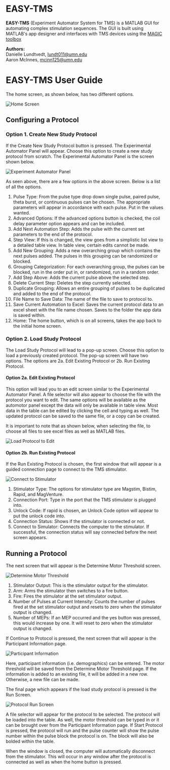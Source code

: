 # EASY-TMS
**EASY-TMS** (Experiment Automator System for TMS) is a MATLAB GUI for automating complex stimulation sequences.
The GUI is built using MATLAB's app designer and interfaces with TMS devices using the [MAGIC toolbox](https://github.com/nigelrogasch/MAGIC) 


**Authors:** <br>
Danielle Lundtvedt, lundt011@umn.edu<br>
Aaron McInnes, mcinn125@umn.edu<br>

# EASY-TMS User Guide

The home screen, as shown below, has two different options. 


![Home Screen](docs/homePage.png)


## Configuring a Protocol
### Option 1. Create New Study Protocol
If the Create New Study Protocol button is pressed. The Experimental Automator Panel will appear. Choose this option to create a new study protocol from scratch. The Experimental Automator Panel is the screen shown below. 

![Experiment Automator Panel](docs/newProtocol.png)



As seen above, there are a few options in the above screen. Below is a list of all the options.

1. Pulse Type: From the pulse type drop down single pulse, paired pulse, theta burst, or continuous pulses can be chosen. The appropriate parameters will appear in accordance with each pulse. Put in the values wanted.
2. Advanced Options: If the advanced options button is checked, the coil delay parameter option appears and can be included.
3. Add Next Automation Step: Adds the pulse with the current set parameters to the end of the protocol.
4. Step View: If this is changed, the view goes from a simplistic list view to a detailed table view. In table view, certain edits cannot be made.
5. Add New Grouping: Adds a new overarching group which contains the next pulses added. The pulses in this grouping can be randomized or blocked. 
6. Grouping Categorization: For each overarching group, the pulses can be blocked, run in the order put in, or randomized, run in a random order.
7. Add Step Above: Adds the current pulse above the selected step.
8. Delete Current Step: Deletes the step currently selected.
9. Duplicate Grouping: Allows an entire grouping of pulses to be duplicated and added to the end of the protocol.
10. File Name to Save Data: The name of the file to save to protocol to.
11. Save Current Automation to Excel: Saves the current protocol data to an excel sheet with the file name chosen. Saves to the folder the app data is saved within.
12. Home: The home button, which is on all screens, takes the app back to the initial home screen.

### Option 2. Load Study Protocol
The Load Study Protocol will lead to a pop-up screen. Choose this option to load a previously created protocol. The pop-up screen will have two options. The options are 2a. Edit Existing Protocol or 2b. Run Existing Protocol. 

#### Option 2a. Edit Existing Protocol
This option will lead you to an edit screen similar to the Experimental Automator Panel. A file selector will also appear to choose the file with the protocol you want to edit. The same options will be available as the automotor panel except the data will only be available in table view. Most data in the table can be edited by clicking the cell and typing as well. The updated protocol can be saved to the same file, or a copy can be created.

It is important to note that as shown below, when selecting the file, to choose all files to see excel files as well as MATLAB files. 

![Load Protocol to Edit](docs/editProtocol.png)




#### Option 2b. Run Existing Protocol
If the Run Existing Protocol is chosen, the first window that will appear is a guided connection page to connect to the TMS stimulator. 

![Connect to Stimulator](docs/connectStimulator.png)



1. Stimulator Type: The options for stimulator type are Magstim, Bistim, Rapid, and MagVenture.
2. Connection Port: Type in the port that the TMS stimulator is plugged into.
3. Unlock Code: If rapid is chosen, an Unlock Code option will appear to put the unlock code into.
4. Connection Status: Shows if the stimulator is connected or not.
5. Connect to Simulator: Connects the computer to the stimulator. If successful, the connection status will say connected before the next screen appears.


## Running a Protocol

The next screen that will appear is the Determine Motor Threshold screen. 

![Determine Motor Threshold](docs/motorThreshold.png)



1. Stimulator Output: This is the stimulator output for the stimulator.
2. Arm: Arms the stimulator then switches to a fire button.
3. Fire: Fires the stimulator at the set stimulator output.
4. Number of Pulses at Current Intensity: Counts the number of pulses fired at the set stimulator output and resets to zero when the stimulator output is changed.
5. Number of MEPs: If an MEP occurred and the yes button was pressed, this would increase by one. It will reset to zero when the stimulator output is changed.


If Continue to Protocol is pressed, the next screen that will appear is the Participant Information page.


![Participant Information](docs/ptInfo.png)


Here, participant information (i.e. demographics) can be entered. The motor threshold will be saved from the Determine Motor Threshold page. If the information is added to an existing file, it will be added in a new row. Otherwise, a new file can be made. 



The final page which appears if the load study protocol is pressed is the Run Screen. 


![Protocol Run Screen](docs/runProtocol.png)


A file selector will appear for the protocol to be selected. The protocol will be loaded into the table. As well, the motor threshold can be typed in or it can be brought over from the Participant Information page. If Start Protocol is pressed, the protocol will run and the pulse counter will show the pulse number within the pulse block the protocol is on. The block will also be bolded within the table. 

When the window is closed, the computer will automatically disconnect from the stimulator. This will occur in any window after the protocol is connected as well as when the home button is pressed. 
